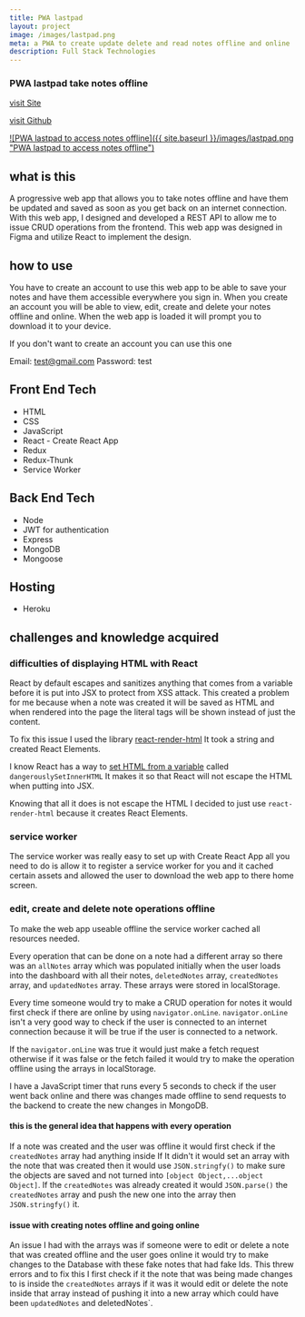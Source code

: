 ```yaml
---
title: PWA lastpad
layout: project
image: /images/lastpad.png
meta: a PWA to create update delete and read notes offline and online
description: Full Stack Technologies
---
```




### PWA lastpad take notes offline

<p class="project__intro">
 <a href="https://lastpad.herokuapp.com/">visit Site</a>
</p>
<p class="project__intro">
 <a href="https://github.com/colorlessenergy/lastpad">visit Github</a>
</p>


<a href="https://lastpad.herokuapp.com/">
   ![PWA lastpad to access notes offline]({{ site.baseurl }}/images/lastpad.png "PWA lastpad to access notes offline")
</a>


## what is this

A progressive web app that allows you to take notes offline and have them be updated and saved as soon as you get back on an internet connection. With this web app, I designed and developed a REST API to allow me to issue CRUD operations from the frontend. This web app was designed in Figma and utilize React to implement the design.

## how to use

You have to create an account to use this web app to be able to save your notes and have them accessible everywhere you sign in. When you create an account you will be able to view, edit, create and delete your notes offline and online. When the web app is loaded it will prompt you to download it to your device.

If you don't want to create an account you can use this one

Email: test@gmail.com Password: test


## Front End Tech

* HTML
* CSS
* JavaScript 
* React - Create React App
* Redux
* Redux-Thunk
* Service Worker

## Back End Tech

* Node
* JWT for authentication
* Express
* MongoDB
* Mongoose

## Hosting

* Heroku



## challenges and knowledge acquired



### difficulties of displaying HTML with React

React by default escapes and sanitizes anything that comes from a variable before it is put into JSX to protect from XSS attack. This created a problem for me because when a note was created it will be saved as HTML and when rendered into the page the literal tags will be shown instead of just the content.

To fix this issue I used the library [react-render-html](https://www.npmjs.com/package/react-render-html) It took a string and created React Elements.

I know React has a way to [set HTML from a variable](https://reactjs.org/docs/dom-elements.html#dangerouslysetinnerhtml) called `dangerouslySetInnerHTML` It makes it so that React will not escape the HTML when putting into JSX. 

Knowing that all it does is not escape the HTML I decided to just use `react-render-html` because it creates React Elements.


### service worker

The service worker was really easy to set up with Create React App all you need to do is allow it to register a service worker for you and it cached certain assets and allowed the user to download the web app to there home screen.


### edit, create and delete note operations offline

To make the web app useable offline the service worker cached all resources needed.

Every operation that can be done on a note had a different array so there was an `allNotes` array which was populated initially when the user loads into the dashboard with all their notes, `deletedNotes` array, `createdNotes` array, and `updatedNotes` array. These arrays were stored in localStorage.

Every time someone would try to make a CRUD operation for notes it would first check if there are online by using `navigator.onLine`. `navigator.onLine` isn't a very good way to check if the user is connected to an internet connection because it will be true if the user is connected to a network.

If the `navigator.onLine` was true it would just make a fetch request otherwise if it was false or the fetch failed it would try to make the operation offline using the arrays in localStorage.

I have a JavaScript timer that runs every 5 seconds to check if the user went back online and there was changes made offline to send requests to the backend to create the new changes in MongoDB.

#### this is the general idea that happens with every operation

If a note was created and the user was offline it would first check if the `createdNotes` array had anything inside If It didn't it would set an array with the note that was created then it would use `JSON.stringfy()` to make sure the objects are saved and not turned into `[object Object,...object Object]`. If the `createdNotes` was already created it would `JSON.parse()` the `createdNotes` array and push the new one into the array then `JSON.stringfy()` it.


#### issue with creating notes offline and going online

An issue I had with the arrays was if someone were to edit or delete a note that was created offline and the user goes online it would try to make changes to the Database with these fake notes that had fake Ids. This threw errors and to fix this I first check if it the note that was being made changes to is inside the `createdNotes` arrays if it was it would edit or delete the note inside that array instead of pushing it into a new array which could have been `updatedNotes` and deletedNotes`.